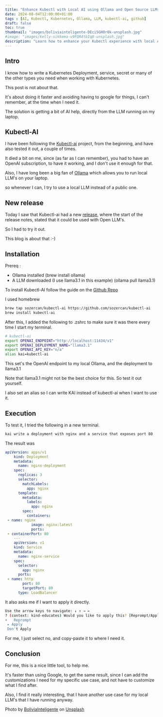 ```yaml
---
title: "Enhance Kubectl with Local AI using Ollama and Open Source LLMs"
date: 2024-08-04T12:00:00+01:00
tags : [AI, Kubectl, Kubernetes, Ollama, LLM, kubectl-ai, github]
draft: false
toc: true
thumbnail: "images/boliviainteligente-DEci5GH0r0k-unsplash.jpg"
#image: "images/kelly-sikkema-v9FQR4tbIq8-unsplash.jpg"
description: "Learn how to enhance your Kubectl experience with local AI using Ollama and open-source LLMs."
---
```

## Intro

I know how to write a Kubernetes Deployment, service, secret or many of the other types you need when working with Kubernetes.

This post is not about that. 

It's about doing it faster and avoiding having to google for things, I can't remember, at the time when I need it.

The solution is getting a bit of AI help, directly from the LLM running on my laptop.

## Kubectl-AI

I have been following the [Kubectl-ai](https://github.com/sozercan/kubectl-ai) project, from the beginning, and have also tested it out, a couple of times.

It died a bit on me, since (as far as I can remember), you had to have an OpenAI subscription, to have it working, and I don't use it enough for that.

Also, I have long been a big fan of [Ollama](https://ollama.com) which allows you to run local LLM's on your laptop.

so whenever I can, I try to use a local LLM instead of a public one.

## New release

Today I saw that Kubectl-ai had a new [release](https://github.com/sozercan/kubectl-ai/releases/tag/v0.0.13), where the start of the release notes, stated that it could be used with Open LLM's.

So I had to try it out. 

This blog is about that :-)

## Installation

Prereq :

- Ollama installed (brew install ollama)
- A LLM downloaded (I use llama3.1 in this example) (ollama pull llama3.1)

To install Kubectl-AI follow the guide on the [Github Repo](https://github.com/sozercan/kubectl-ai)

I used homebrew 
```bash
brew tap sozercan/kubectl-ai https://github.com/sozercan/kubectl-ai
brew install kubectl-ai
```

After this, I added the following to .zshrc to make sure it was there every time I start my terminal.
```bash
# kubectl-ai
export OPENAI_ENDPOINT="http://localhost:11434/v1"
export OPENAI_DEPLOYMENT_NAME="llama3.1"
export OPENAI_API_KEY="n/a"
alias kai=kubectl-ai
```

This set's the OpenAI endpoint to my local Ollama, and the deployment to llama3.1

Note that llama3.1 might not be the best choice for this. So test it out yourself.

I also set an alias so I can write KAI instead of kubectl-ai when I want to use it.

## Execution

To test it, I tried the following in a new terminal.

```bash
kai write a deployment with nginx and a service that exposes port 80
```

The result was

```yaml
apiVersion: apps/v1
    kind: Deployment
    metadata:
      name: nginx-deployment
    spec:
      replicas: 3
      selector:
        matchLabels:
          app: nginx
      template:
        metadata:
          labels:
            app: nginx
        spec:
          containers:
 - name: nginx
            image: nginx:latest
            ports:
 - containerPort: 80
    ---
    apiVersion: v1
    kind: Service
    metadata:
      name: nginx-service
    spec:
      selector:
        app: nginx
      ports:
 - name: http
        port: 80
        targetPort: 80
      type: LoadBalancer
```

It also asks me if I want to apply it directly.
```bash
Use the arrow keys to navigate: ↓ ↑ → ←
? (context: kind-educates) Would you like to apply this? [Reprompt/Apply/Don't Apply]:
+   Reprompt
 ▸ Apply
 Don't Apply
```

For me, I just select no, and copy-paste it to where I need it. 

## Conclusion

For me, this is a nice little tool, to help me.

It's faster than using Google, to get the same result, since I can add the customizations I need for my specific use case, and not have to customize what I find after.

Also, I find it really interesting, that I have another use case for my local LLM's that I have running anyway. 


Photo by <a href="https://unsplash.com/@boliviainteligente?utm_content=creditCopyText&utm_medium=referral&utm_source=unsplash">BoliviaInteligente</a> on <a href="https://unsplash.com/photos/a-close-up-of-a-keyboard-with-a-blue-button-DEci5GH0r0k?utm_content=creditCopyText&utm_medium=referral&utm_source=unsplash">Unsplash</a>
  